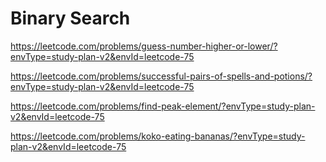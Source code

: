 # Binary Search

<https://leetcode.com/problems/guess-number-higher-or-lower/?envType=study-plan-v2&envId=leetcode-75>

<https://leetcode.com/problems/successful-pairs-of-spells-and-potions/?envType=study-plan-v2&envId=leetcode-75>

<https://leetcode.com/problems/find-peak-element/?envType=study-plan-v2&envId=leetcode-75>

<https://leetcode.com/problems/koko-eating-bananas/?envType=study-plan-v2&envId=leetcode-75>
